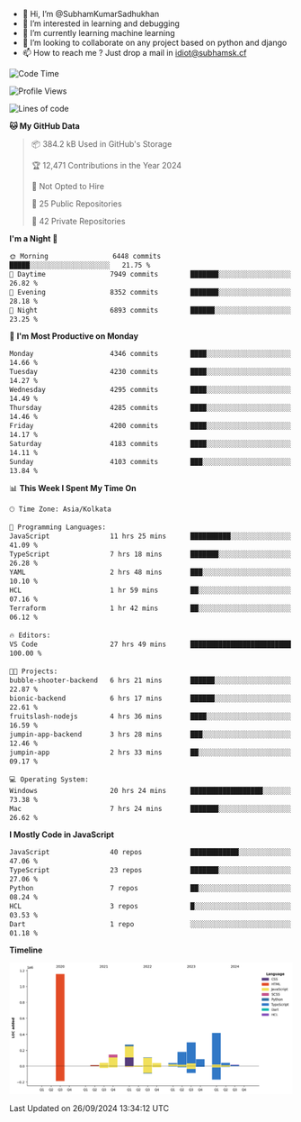 - 👋 Hi, I’m @SubhamKumarSadhukhan
- 👀 I’m interested in learning and debugging
- 🌱 I’m currently learning machine learning
- 💞️ I’m looking to collaborate on any project based on python and django
- 📫 How to reach me ?
      Just drop a mail in idiot@subhamsk.cf

<!---
SubhamKumarSadhukhan/SubhamKumarSadhukhan is a ✨ special ✨ repository because its `README.md` (this file) appears on your GitHub profile.
You can click the Preview link to take a look at your changes.
--->


<!--START_SECTION:waka-->
![Code Time](http://img.shields.io/badge/Code%20Time-2%2C545%20hrs%2015%20mins-blue)

![Profile Views](http://img.shields.io/badge/Profile%20Views-6-blue)

![Lines of code](https://img.shields.io/badge/From%20Hello%20World%20I%27ve%20Written-2.8%20million%20lines%20of%20code-blue)

**🐱 My GitHub Data** 

> 📦 384.2 kB Used in GitHub's Storage 
 > 
> 🏆 12,471 Contributions in the Year 2024
 > 
> 🚫 Not Opted to Hire
 > 
> 📜 25 Public Repositories 
 > 
> 🔑 42 Private Repositories 
 > 
**I'm a Night 🦉** 

```text
🌞 Morning                6448 commits        █████░░░░░░░░░░░░░░░░░░░░   21.75 % 
🌆 Daytime                7949 commits        ███████░░░░░░░░░░░░░░░░░░   26.82 % 
🌃 Evening                8352 commits        ███████░░░░░░░░░░░░░░░░░░   28.18 % 
🌙 Night                  6893 commits        ██████░░░░░░░░░░░░░░░░░░░   23.25 % 
```
📅 **I'm Most Productive on Monday** 

```text
Monday                   4346 commits        ████░░░░░░░░░░░░░░░░░░░░░   14.66 % 
Tuesday                  4230 commits        ████░░░░░░░░░░░░░░░░░░░░░   14.27 % 
Wednesday                4295 commits        ████░░░░░░░░░░░░░░░░░░░░░   14.49 % 
Thursday                 4285 commits        ████░░░░░░░░░░░░░░░░░░░░░   14.46 % 
Friday                   4200 commits        ████░░░░░░░░░░░░░░░░░░░░░   14.17 % 
Saturday                 4183 commits        ████░░░░░░░░░░░░░░░░░░░░░   14.11 % 
Sunday                   4103 commits        ███░░░░░░░░░░░░░░░░░░░░░░   13.84 % 
```


📊 **This Week I Spent My Time On** 

```text
🕑︎ Time Zone: Asia/Kolkata

💬 Programming Languages: 
JavaScript               11 hrs 25 mins      ██████████░░░░░░░░░░░░░░░   41.09 % 
TypeScript               7 hrs 18 mins       ███████░░░░░░░░░░░░░░░░░░   26.28 % 
YAML                     2 hrs 48 mins       ███░░░░░░░░░░░░░░░░░░░░░░   10.10 % 
HCL                      1 hr 59 mins        ██░░░░░░░░░░░░░░░░░░░░░░░   07.16 % 
Terraform                1 hr 42 mins        ██░░░░░░░░░░░░░░░░░░░░░░░   06.12 % 

🔥 Editors: 
VS Code                  27 hrs 49 mins      █████████████████████████   100.00 % 

🐱‍💻 Projects: 
bubble-shooter-backend   6 hrs 21 mins       ██████░░░░░░░░░░░░░░░░░░░   22.87 % 
bionic-backend           6 hrs 17 mins       ██████░░░░░░░░░░░░░░░░░░░   22.61 % 
fruitslash-nodejs        4 hrs 36 mins       ████░░░░░░░░░░░░░░░░░░░░░   16.59 % 
jumpin-app-backend       3 hrs 28 mins       ███░░░░░░░░░░░░░░░░░░░░░░   12.46 % 
jumpin-app               2 hrs 33 mins       ██░░░░░░░░░░░░░░░░░░░░░░░   09.17 % 

💻 Operating System: 
Windows                  20 hrs 24 mins      ██████████████████░░░░░░░   73.38 % 
Mac                      7 hrs 24 mins       ███████░░░░░░░░░░░░░░░░░░   26.62 % 
```

**I Mostly Code in JavaScript** 

```text
JavaScript               40 repos            ████████████░░░░░░░░░░░░░   47.06 % 
TypeScript               23 repos            ███████░░░░░░░░░░░░░░░░░░   27.06 % 
Python                   7 repos             ██░░░░░░░░░░░░░░░░░░░░░░░   08.24 % 
HCL                      3 repos             █░░░░░░░░░░░░░░░░░░░░░░░░   03.53 % 
Dart                     1 repo              ░░░░░░░░░░░░░░░░░░░░░░░░░   01.18 % 
```



**Timeline**

![Lines of Code chart](https://raw.githubusercontent.com/SubhamKumarSadhukhan/SubhamKumarSadhukhan/main/assets/bar_graph.png)


 Last Updated on 26/09/2024 13:34:12 UTC
<!--END_SECTION:waka-->
